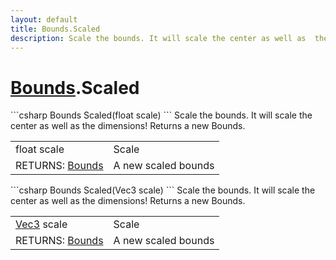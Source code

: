 ```yaml
---
layout: default
title: Bounds.Scaled
description: Scale the bounds. It will scale the center as well as	the dimensions! Returns a new Bounds.
---
```

# [Bounds]({{site.url}}/Pages/StereoKit/Bounds.html).Scaled

<div class='signature' markdown='1'>
```csharp
Bounds Scaled(float scale)
```
Scale the bounds.
It will scale the center as well as	the dimensions!
Returns a new Bounds.
</div>

|  |  |
|--|--|
|float scale|Scale|
|RETURNS: [Bounds]({{site.url}}/Pages/StereoKit/Bounds.html)|A new scaled bounds|

<div class='signature' markdown='1'>
```csharp
Bounds Scaled(Vec3 scale)
```
Scale the bounds.
It will scale the center as well as	the dimensions!
Returns a new Bounds.
</div>

|  |  |
|--|--|
|[Vec3]({{site.url}}/Pages/StereoKit/Vec3.html) scale|Scale|
|RETURNS: [Bounds]({{site.url}}/Pages/StereoKit/Bounds.html)|A new scaled bounds|




